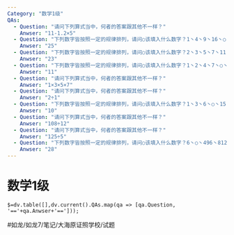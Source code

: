 ```yaml
---
Category: "数学1级"
QAs:
  - Question: "请问下列算式当中，何者的答案跟其他不一样？"
    Anwser: "11-1.2×5"
  - Question: "下列数字皆按照一定的规律排列，请问○该填入什么数字？1丶4丶9丶16丶○丶36丶49"
    Anwser: "25"
  - Question: "下列数字皆按照一定的规律排列，请问○该填入什么数字？2丶3丶5丶7丶11丶13丶17丶19丶○丶29丶31丶37"
    Anwser: "23"
  - Question: "下列数字皆按照一定的规律排列，请问○该填入什么数字？1丶2丶4丶7丶○丶16丶22"
    Anwser: "11"
  - Question: "请问下列算式当中，何者的答案跟其他不一样？"
    Anwser: "1×3×5×7"
  - Question: "请问下列算式当中，何者的答案跟其他不一样？"
    Anwser: "2÷1"
  - Question: "下列数字皆按照一定的规律排列，请问○该填入什么数字？1丶3丶6丶○丶15丶21丶28丶36"
    Anwser: "10"
  - Question: "请问下列算式当中，何者的答案跟其他不一样？"
    Anwser: "108÷12"
  - Question: "请问下列算式当中，何者的答案跟其他不一样？"
    Anwser: "125÷5"
  - Question: "下列数字皆按照一定的规律排列，请问○该填入什么数字？6丶○丶496丶8128丶33550336"
    Anwser: "28"
---
```

# 数学1级
`$=dv.table([],dv.current().QAs.map(qa => [qa.Question, '=='+qa.Anwser+'==']));`

#如龙/如龙7/笔记/大海原证照学校/试题